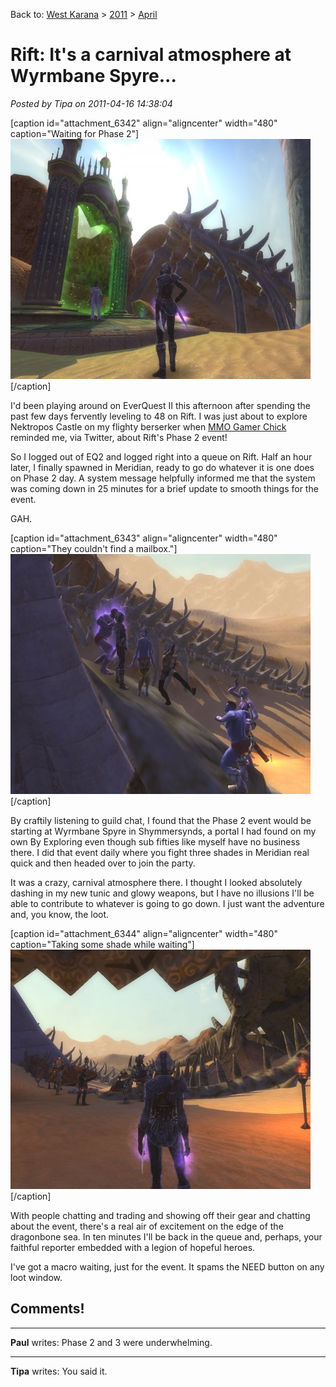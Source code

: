 Back to: [West Karana](/posts/westkarana.md) > [2011](/posts/2011/westkarana.md) > [April](./westkarana.md)
# Rift: It's a carnival atmosphere at Wyrmbane Spyre...

*Posted by Tipa on 2011-04-16 14:38:04*

[caption id="attachment\_6342" align="aligncenter" width="480" caption="Waiting for Phase 2"][![](../../../uploads/2011/04/rift-2011-04-16-15-20-51-13-480x384.jpg "Waiting for Phase 2")](../../../uploads/2011/04/rift-2011-04-16-15-20-51-13.jpg)[/caption]

I'd been playing around on EverQuest II this afternoon after spending the past few days fervently leveling to 48 on Rift. I was just about to explore Nektropos Castle on my flighty berserker when [MMO Gamer Chick](http://mmogamerchick.wordpress.com/) reminded me, via Twitter, about Rift's Phase 2 event!

So I logged out of EQ2 and logged right into a queue on Rift. Half an hour later, I finally spawned in Meridian, ready to go do whatever it is one does on Phase 2 day. A system message helpfully informed me that the system was coming down in 25 minutes for a brief update to smooth things for the event.

GAH.

[caption id="attachment\_6343" align="aligncenter" width="480" caption="They couldn't find a mailbox."][![](../../../uploads/2011/04/rift-2011-04-16-15-21-56-28-480x384.jpg "They couldn't find a mailbox.")](../../../uploads/2011/04/rift-2011-04-16-15-21-56-28.jpg)[/caption]

By craftily listening to guild chat, I found that the Phase 2 event would be starting at Wyrmbane Spyre in Shymmersynds, a portal I had found on my own By Exploring even though sub fifties like myself have no business there. I did that event daily where you fight three shades in Meridian real quick and then headed over to join the party.

It was a crazy, carnival atmosphere there. I thought I looked absolutely dashing in my new tunic and glowy weapons, but I have no illusions I'll be able to contribute to whatever is going to go down. I just want the adventure and, you know, the loot. 

[caption id="attachment\_6344" align="aligncenter" width="480" caption="Taking some shade while waiting"][![](../../../uploads/2011/04/rift-2011-04-16-15-24-20-46-480x383.jpg "Taking some shade while waiting")](../../../uploads/2011/04/rift-2011-04-16-15-24-20-46.jpg)[/caption]

With people chatting and trading and showing off their gear and chatting about the event, there's a real air of excitement on the edge of the dragonbone sea. In ten minutes I'll be back in the queue and, perhaps, your faithful reporter embedded with a legion of hopeful heroes.

I've got a macro waiting, just for the event. It spams the NEED button on any loot window.

## Comments!

---

**Paul** writes: Phase 2 and 3 were underwhelming.

---

**Tipa** writes: You said it.

